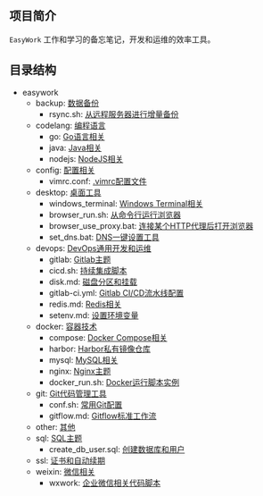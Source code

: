## 项目简介

`EasyWork` 工作和学习的备忘笔记，开发和运维的效率工具。


## 目录结构

- easywork
  - backup: [数据备份](backup/)
    - rsync.sh: [从远程服务器进行增量备份](backup/rsync.sh)
  - codelang: [编程语言](codelang/)
    - go: [Go语言相关](codelang/go/)
    - java: [Java相关](codelang/java/)
    - nodejs: [NodeJS相关](codelang/nodejs/)
  - config: [配置相关](config/)
    - vimrc.conf: [.vimrc配置文件](config/vimrc.conf)
  - desktop: [桌面工具](desktop/)
    - windows_terminal: [Windows Terminal相关](desktop/windows_terminal/)
    - browser_run.sh: [从命令行运行浏览器](desktop/browser_run.sh)
    - browser_use_proxy.bat: [连接某个HTTP代理后打开浏览器](desktop/browser_use_proxy.bat)
    - set_dns.bat: [DNS一键设置工具](desktop/set_dns.bat)
  - devops: [DevOps通用开发和运维](devops/)
    - gitlab: [Gitlab主题](devops/gitlab/)
    - cicd.sh: [持续集成脚本](devops/cicd.sh)
    - disk.md: [磁盘分区和挂载](devops/disk.md)
    - gitlab-ci.yml: [Gitlab CI/CD流水线配置](devops/gitlab-ci.yml)
    - redis.md: [Redis相关](devops/redis.md)
    - setenv.md: [设置环境变量](devops/setenv.md)
  - docker: [容器技术](docker/)
    - compose: [Docker Compose相关](docker/compose/)
    - harbor: [Harbor私有镜像仓库](docker/harbor/)
    - mysql: [MySQL相关](docker/mysql/)
    - nginx: [Nginx主题](docker/nginx/)
    - docker_run.sh: [Docker运行脚本实例](docker/docker_run.sh)
  - git: [Git代码管理工具](git/)
    - conf.sh: [常用Git配置](git/conf.sh)
    - gitflow.md: [Gitflow标准工作流](git/gitflow.md)
  - other: [其他](other/)
  - sql: [SQL主题](sql/)
    - create_db_user.sql: [创建数据库和用户](sql/create_db_user.sql)
  - ssl: [证书和自动续期](ssl/)
  - weixin: [微信相关](weixin/)
    - wxwork: [企业微信相关代码脚本](weixin/wxwork.sh)


